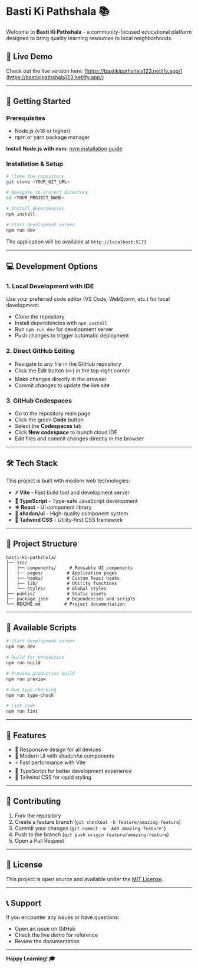 # Basti Ki Pathshala 📚

Welcome to **Basti Ki Pathshala** - a community-focused educational platform designed to bring quality learning resources to local neighborhoods.

## 🔗 Live Demo  
Check out the live version here: [https://bastikipathshala123.netlify.app/](https://bastikipathshala123.netlify.app/)

---

## 🚀 Getting Started

### Prerequisites
- Node.js (v16 or higher)
- npm or yarn package manager

**Install Node.js with nvm**: [nvm installation guide](https://github.com/nvm-sh/nvm#installing-and-updating)

### Installation & Setup

```bash
# Clone the repository
git clone <YOUR_GIT_URL>

# Navigate to project directory
cd <YOUR_PROJECT_NAME>

# Install dependencies
npm install

# Start development server
npm run dev
```

The application will be available at `http://localhost:5173`

---

## 💻 Development Options

### 1. **Local Development with IDE**
Use your preferred code editor (VS Code, WebStorm, etc.) for local development:
- Clone the repository
- Install dependencies with `npm install`
- Run `npm run dev` for development server
- Push changes to trigger automatic deployment

### 2. **Direct GitHub Editing**
- Navigate to any file in the GitHub repository
- Click the Edit button (✏️) in the top-right corner
- Make changes directly in the browser
- Commit changes to update the live site

### 3. **GitHub Codespaces**
- Go to the repository main page
- Click the green **Code** button
- Select the **Codespaces** tab
- Click **New codespace** to launch cloud IDE
- Edit files and commit changes directly in the browser

---

## 🛠️ Tech Stack

This project is built with modern web technologies:

- **⚡ Vite** - Fast build tool and development server
- **📘 TypeScript** - Type-safe JavaScript development
- **⚛️ React** - UI component library
- **🧱 shadcn/ui** - High-quality component system
- **🎨 Tailwind CSS** - Utility-first CSS framework

---

## 📁 Project Structure

```
basti-ki-pathshala/
├── src/
│   ├── components/     # Reusable UI components
│   ├── pages/         # Application pages
│   ├── hooks/         # Custom React hooks
│   ├── lib/           # Utility functions
│   └── styles/        # Global styles
├── public/            # Static assets
├── package.json       # Dependencies and scripts
└── README.md         # Project documentation
```

---

## 🚦 Available Scripts

```bash
# Start development server
npm run dev

# Build for production
npm run build

# Preview production build
npm run preview

# Run type checking
npm run type-check

# Lint code
npm run lint
```

---

## 🌟 Features

- 📱 Responsive design for all devices
- 🎨 Modern UI with shadcn/ui components
- ⚡ Fast performance with Vite
- 🔧 TypeScript for better development experience
- 🎯 Tailwind CSS for rapid styling

---

## 🤝 Contributing

1. Fork the repository
2. Create a feature branch (`git checkout -b feature/amazing-feature`)
3. Commit your changes (`git commit -m 'Add amazing feature'`)
4. Push to the branch (`git push origin feature/amazing-feature`)
5. Open a Pull Request

---

## 📝 License

This project is open source and available under the [MIT License](LICENSE).

---

## 📞 Support

If you encounter any issues or have questions:
- Open an issue on GitHub
- Check the live demo for reference
- Review the documentation

---

**Happy Learning! 🎓**
